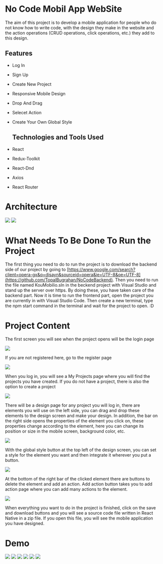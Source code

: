 # No Code Mobil App WebSite

The aim of this project is to develop a mobile application for people who do not know how to write code, with the design they make in the website and the action operations (CRUD operations, click operations, etc.) they add to this design.

## Features

- Log In 
- Sign Up
- Create New Project
- Responsive Mobile Design
- Drop And Drag
- Selecet Action
- Create Your Own Global Style

  ## Technologies and Tools Used
  
- React
- Redux-Toolkit
- React-Dnd
- Axios
- React Router

# Architecture 
<img src="https://github.com/TopalBugrahan/NoCodeApp/assets/76047788/cde9ff32-fcf9-44e5-9c8d-e5ab4b58ec15"/>

<img src="https://github.com/TopalBugrahan/NoCodeApp/assets/76047788/edb517d8-4c35-42a4-8cb6-83ca87a17e0f"/>



# What Needs To Be Done To Run the Project

The first thing you need to do to run the project is to download the backend side of our project by going to [https://www.google.com/search?client=opera-gx&q=disayn&sourceid=opera&ie=UTF-8&oe=UTF-8](https://github.com/TopalBugrahan/NoCodeBackend). Then you need to run the file named KouMobilio.sln in the beckend project with Visual Studio and stand up the server over https. 
By doing these, you have taken care of the backend part. Now it is time to run the frontend part, open the project you are currently in with Visual Studio Code. Then create a new terminal, type the npm start command in the terminal and wait for the project to open. :D 
  
# Project Content

The first screen you will see when the project opens will be the login page 

<img src="https://github.com/TopalBugrahan/NoCodeApp/assets/76047788/05fa68bf-5915-447f-8482-6f661b11997c"/>


If you are not registered here, go to the register page

<img src="https://github.com/TopalBugrahan/NoCodeApp/assets/76047788/c0951dbc-93f1-4799-8d45-d5a5ab7e305c"/>

When you log in, you will see a My Projects page where you will find the projects you have created. If you do not have a project, there is also the option to create a project

<img src="https://github.com/TopalBugrahan/NoCodeApp/assets/76047788/5350e95d-0d15-4560-808d-e3f240b40692"/>


There will be a design page for any project you will log in, there are elements you will use on the left side, you can drag and drop these elements to the design screen and make your design. In addition, the bar on the right side opens the properties of the element you click on, these properties change according to the element, here you can change its position or size in the mobile screen, background color, etc.

<img src="https://github.com/TopalBugrahan/NoCodeApp/assets/76047788/d542c1dd-5772-4a2e-8b67-ca1dbad525a0"/>


With the global style button at the top left of the design screen, you can set a style for the element you want and then integrate it wherever you put a button.

<img src="https://github.com/TopalBugrahan/NoCodeApp/assets/76047788/0b37c852-72ed-4f12-a2a2-12c7fb31d1ca"/>

At the bottom of the right bar of the clicked element there are buttons to delete the element and add an action. Add action button takes you to add action page where you can add many actions to the element.

<img src="https://github.com/TopalBugrahan/NoCodeApp/assets/76047788/49c0e0c7-2b2f-4409-bd71-3b54f5edc4d0"/>


When everything you want to do in the project is finished, click on the save and download buttons and you will see a source code file written in React Native in a zip file. If you open this file, you will see the mobile application you have designed.



# Demo 

<img src="https://github.com/TopalBugrahan/NoCodeApp/assets/76047788/0f24bfd5-ec1b-44fe-9c01-f89eecd3cff2"/>



<img src="https://github.com/TopalBugrahan/NoCodeApp/assets/76047788/70531d58-627e-4b3a-899f-14a578b0d014"/>



<img src="https://github.com/TopalBugrahan/NoCodeApp/assets/76047788/f93ca016-c1e2-432f-8e97-d221d4bea86c"/>



<img src="https://github.com/TopalBugrahan/NoCodeApp/assets/76047788/678f0d10-b1e8-4957-bed6-217a7d03dc87"/>



<img src="https://github.com/TopalBugrahan/NoCodeApp/assets/76047788/a1ed46aa-76d3-4b6b-ab14-08720bd4d2aa"/>



<img src="https://github.com/TopalBugrahan/NoCodeApp/assets/76047788/c7d81de0-c1cd-4031-ab9d-140057d99f6f"/>











